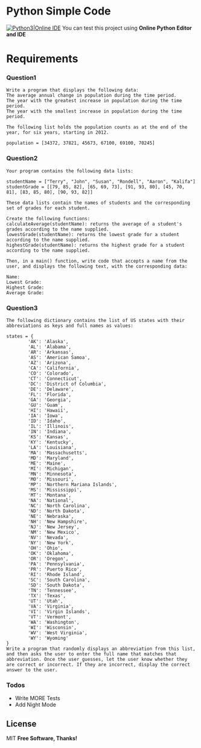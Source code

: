 # Python Simple Code

[![Python3|Online IDE](https://d1jnx9ba8s6j9r.cloudfront.net/blog/wp-content/uploads/2019/06/idle.png)](https://repl.it/languages/python3)
You can test this project using **Online Python Editor and IDE**

# Requirements

  ### Question1
    Write a program that displays the following data:
    The average annual change in population during the time period.
    The year with the greatest increase in population during the time period.
    The year with the smallest increase in population during the time period.

    The following list holds the population counts as at the end of the year, for six years, starting in 2012.

    population = [34372, 37821, 45673, 67100, 69100, 70245] 

  ### Question2
    Your program contains the following data lists:

    studentName = ["Terry", "John", "Susan", "Rondell", "Aaron", "Kalifa"]
    studentGrade = [[79, 85, 82], [65, 69, 73], [91, 93, 80], [45, 70, 81], [83, 85, 80], [90, 93, 82]]

    These data lists contain the names of students and the corresponding set of grades for each student. 

    Create the following functions:
    calculateAverage(studentName): returns the average of a student's grades according to the name supplied.
    lowestGrade(studentName): returns the lowest grade for a student according to the name supplied.
    highestGrade(studentName): returns the highest grade for a student according to the name supplied.

    Then, in a main() function, write code that accepts a name from the user, and displays the following text, with the corresponding data:

    Name:
    Lowest Grade: 
    Highest Grade:
    Average Grade:

  ### Question3
    The following dictionary contains the list of US states with their abbreviations as keys and full names as values:

    states = {
            'AK': 'Alaska',
            'AL': 'Alabama',
            'AR': 'Arkansas',
            'AS': 'American Samoa',
            'AZ': 'Arizona',
            'CA': 'California',
            'CO': 'Colorado',
            'CT': 'Connecticut',
            'DC': 'District of Columbia',
            'DE': 'Delaware',
            'FL': 'Florida',
            'GA': 'Georgia',
            'GU': 'Guam',
            'HI': 'Hawaii',
            'IA': 'Iowa',
            'ID': 'Idaho',
            'IL': 'Illinois',
            'IN': 'Indiana',
            'KS': 'Kansas',
            'KY': 'Kentucky',
            'LA': 'Louisiana',
            'MA': 'Massachusetts',
            'MD': 'Maryland',
            'ME': 'Maine',
            'MI': 'Michigan',
            'MN': 'Minnesota',
            'MO': 'Missouri',
            'MP': 'Northern Mariana Islands',
            'MS': 'Mississippi',
            'MT': 'Montana',
            'NA': 'National',
            'NC': 'North Carolina',
            'ND': 'North Dakota',
            'NE': 'Nebraska',
            'NH': 'New Hampshire',
            'NJ': 'New Jersey',
            'NM': 'New Mexico',
            'NV': 'Nevada',
            'NY': 'New York',
            'OH': 'Ohio',
            'OK': 'Oklahoma',
            'OR': 'Oregon',
            'PA': 'Pennsylvania',
            'PR': 'Puerto Rico',
            'RI': 'Rhode Island',
            'SC': 'South Carolina',
            'SD': 'South Dakota',
            'TN': 'Tennessee',
            'TX': 'Texas',
            'UT': 'Utah',
            'VA': 'Virginia',
            'VI': 'Virgin Islands',
            'VT': 'Vermont',
            'WA': 'Washington',
            'WI': 'Wisconsin',
            'WV': 'West Virginia',
            'WY': 'Wyoming'
    }
    Write a program that randomly displays an abbreviation from this list, and then asks the user to enter the full name that matches that abbreviation. Once the user guesses, let the user know whether they are correct or incorrect. If they are incorrect, display the correct answer to the user.

### Todos

 - Write MORE Tests
 - Add Night Mode

License
----
MIT
**Free Software, Thanks!**

